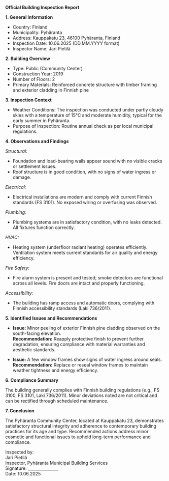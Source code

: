 **Official Building Inspection Report**

**1. General Information**

- Country: Finland  
- Municipality: Pyhäranta  
- Address: Kauppakatu 23, 46100 Pyhäranta, Finland  
- Inspection Date: 10.06.2025 (DD.MM.YYYY format)  
- Inspector Name: Jari Pietilä

**2. Building Overview**

- Type: Public (Community Center)  
- Construction Year: 2019  
- Number of Floors: 2  
- Primary Materials: Reinforced concrete structure with timber framing and exterior cladding in Finnish pine

**3. Inspection Context**

- Weather Conditions: The inspection was conducted under partly cloudy skies with a temperature of 15°C and moderate humidity, typical for the early summer in Pyhäranta.  
- Purpose of Inspection: Routine annual check as per local municipal regulations.

**4. Observations and Findings**

*Structural:*  
- Foundation and load-bearing walls appear sound with no visible cracks or settlement issues.  
- Roof structure is in good condition, with no signs of water ingress or damage.  

*Electrical:*  
- Electrical installations are modern and comply with current Finnish standards (FS 3101). No exposed wiring or overfusing was observed.  

*Plumbing:*  
- Plumbing systems are in satisfactory condition, with no leaks detected. All fixtures function correctly.  

*HVAC:*  
- Heating system (underfloor radiant heating) operates efficiently. Ventilation system meets current standards for air quality and energy efficiency.  

*Fire Safety:*  
- Fire alarm system is present and tested; smoke detectors are functional across all levels. Fire doors are intact and properly functioning.  

*Accessibility:*  
- The building has ramp access and automatic doors, complying with Finnish accessibility standards (Laki 736/2011).

**5. Identified Issues and Recommendations**

- **Issue:** Minor peeling of exterior Finnish pine cladding observed on the south-facing elevation.  
  **Recommendation:** Reapply protective finish to prevent further degradation, ensuring compliance with material warranties and aesthetic standards.

- **Issue:** A few window frames show signs of water ingress around seals.  
  **Recommendation:** Replace or reseal window frames to maintain weather tightness and energy efficiency.

**6. Compliance Summary**

The building generally complies with Finnish building regulations (e.g., FS 3100, FS 3101, Laki 736/2011). Minor deviations noted are not critical and can be rectified through scheduled maintenance.

**7. Conclusion**

The Pyhäranta Community Center, located at Kauppakatu 23, demonstrates satisfactory structural integrity and adherence to contemporary building practices for its age and type. Recommended actions address minor cosmetic and functional issues to uphold long-term performance and compliance. 

Inspected by:  
Jari Pietilä  
Inspector, Pyhäranta Municipal Building Services  
Signature: _______________  
Date: 10.06.2025